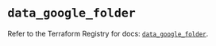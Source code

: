 # `data_google_folder`

Refer to the Terraform Registry for docs: [`data_google_folder`](https://registry.terraform.io/providers/hashicorp/google/6.35.0/docs/data-sources/folder).
